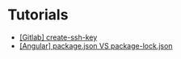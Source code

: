 Tutorials
========

* [[Gitlab] create-ssh-key](%5Bgitlab%5D%20create-ssh-key)
* [[Angular] package.json VS package-lock.json](%5BAngular%5D%20package.json%20VS%20package-lock.json)